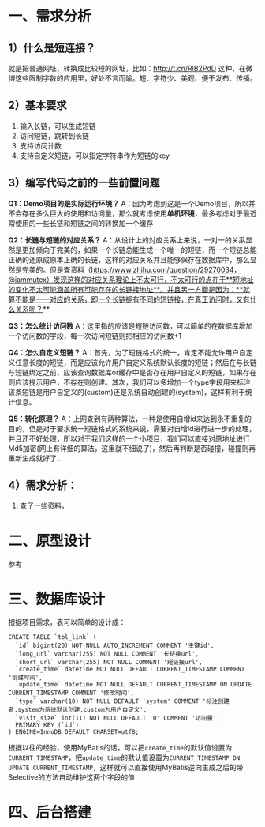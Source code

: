 # 一、需求分析

## 1）什么是短连接？
就是把普通网址，转换成比较短的网址，比如：http://t.cn/RlB2PdD 这种，在微博这些限制字数的应用里，好处不言而喻。短、字符少、美观、便于发布、传播。

## 2）基本要求
1. 输入⻓链，可以生成短链
 2. 访问短链，跳转到⻓链
 3. 支持访问计数
 4. 支持自定义短链，可以指定字符串作为短链的key

## 3）编写代码之前的一些前置问题
**Q1：Demo项目的是实际运行环境？**
A：因为考虑到这是一个Demo项目，所以并不会存在多么巨大的使用和访问量，那么就考虑使用**单机环境**，最多考虑对于最近常使用的一些长链和短链之间的转换加一个缓存

**Q2：长链与短链的对应关系？**
A：从设计上的对应关系上来说，一对一的关系显然是更加倾向于完美的，如果一个长链总能生成一个唯一的短链，而一个短链总能正确的还原成原本正确的长链，这样的对应关系并且能够保存在数据库中，那么显然是完美的。但是查资料（https://www.zhihu.com/question/29270034，@iammutex）发现这样的对应关系理论上不太可行，不太可行的点在于**短地址的变化不太可能涵盖所有可能存在的长链接地址**。并且另一方面是因为：**就算不能是一一对应的关系，即一个长链拥有不同的短链接，在真正访问时，又有什么关系呢？**

**Q3：怎么统计访问数**
A：这里指的应该是短链访问数，可以简单的在数据库增加一个访问数的字段，每一次访问短链则把相应的访问数+1

**Q4：怎么自定义短链？**
A：首先，为了短链格式的统一，肯定不能允许用户自定义任意长度的短链，而是应该允许用户自定义系统默认长度的短链；然后在与长链与短链绑定之前，应该查询数据库or缓存中是否存在用户自定义的短链，如果存在则应该提示用户，不存在则创建。其次，我们可以多增加一个type字段用来标注该条短链是用户自定义的(custom)还是系统自动创建的(system)，这样有利于统计信息。

**Q5：转化原理？**
A：上网查到有两种算法，一种是使用自增id来达到永不重复的目的，但是对于要求统一短链格式的系统来说，需要对自增id进行进一步的处理，并且还不好处理，所以对于我们这样的一个小项目，我们可以直接对原地址进行Md5加密(网上有详细的算法，这里就不细说了)，然后再判断是否碰撞，碰撞则再重新生成就好了..

## 4）需求分析：
1. 查了一些资料，

# 二、原型设计

参考

# 三、数据库设计
根据项目需求，表可以简单的设计成：

```MySQL
CREATE TABLE `tbl_link` (
  `id` bigint(20) NOT NULL AUTO_INCREMENT COMMENT '主键id',
  `long_url` varchar(255) NOT NULL COMMENT '长链接url',
  `short_url` varchar(255) NOT NULL COMMENT '短链接url',
  `create_time` datetime NOT NULL DEFAULT CURRENT_TIMESTAMP COMMENT '创建时间',
  `update_time` datetime NOT NULL DEFAULT CURRENT_TIMESTAMP ON UPDATE CURRENT_TIMESTAMP COMMENT '修改时间',
  `type` varchar(10) NOT NULL DEFAULT 'system' COMMENT '标注创建者,system为系统默认创建,custom为用户自定义',
  `visit_size` int(11) NOT NULL DEFAULT '0' COMMENT '访问量',
  PRIMARY KEY (`id`)
) ENGINE=InnoDB DEFAULT CHARSET=utf8;
```

根据以往的经验，使用MyBatis的话，可以把`create_time`的默认值设置为`CURRENT_TIMESTAMP`，把`update_time`的默认值设置为`CURRENT_TIMESTAMP ON UPDATE CURRENT_TIMESTAMP`，这样就可以直接使用MyBatis逆向生成之后的带Selective的方法自动维护这两个字段的值

# 四、后台搭建

